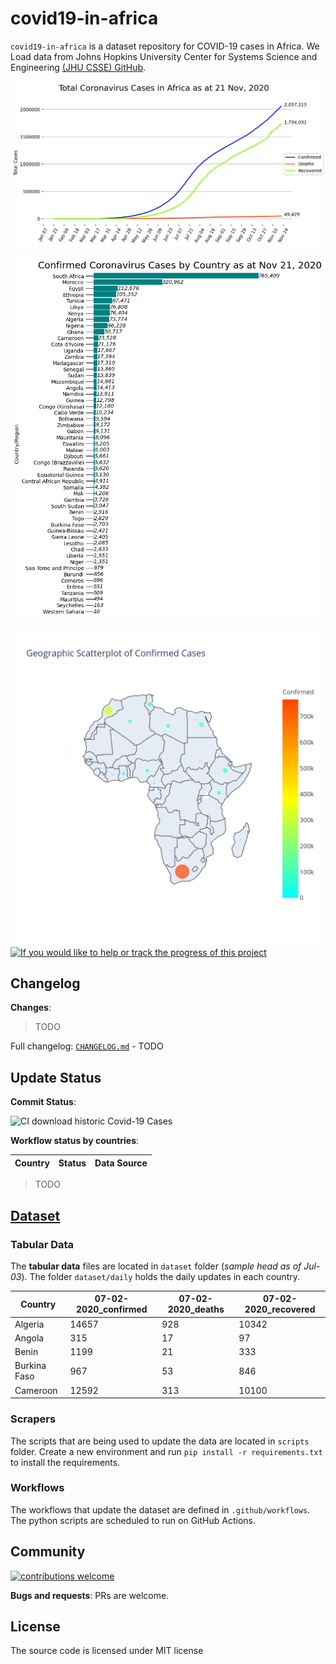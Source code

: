 # covid19-in-africa

`covid19-in-africa` is a dataset repository for COVID-19 cases in Africa. We Load data from Johns Hopkins University Center for Systems Science and Engineering [(JHU CSSE) GitHub](https://github.com/CSSEGISandData/COVID-19/tree/master/csse_covid_19_data).

![africa totals](datasets/africa_totals.png)

![africa totals](datasets/africa_daily.png)

![africa totals](datasets/geo_scatter.png)
[![If you would like to help or track the progress of this project](https://img.shields.io/badge/Roadmap-data--pipeline-informational)](https://github.com/4bic/covid19-in-africa/projects/1)

## Changelog

**Changes**:
> TODO

Full changelog: [`CHANGELOG.md`](CHANGELOG.md) - TODO

## Update Status

**Commit Status**:

![CI download historic Covid-19 Cases](https://github.com/CodeForAfrica/covid19-in-africa/workflows/CI%20download%20historic%20Covid-19%20Cases/badge.svg)

**Workflow status by countries**:

| Country | Status | Data Source |
| ------------- | ------------- | --- |

> TODO

## [Dataset](https://github.com/4bic/covid19-in-africa/tree/master/datasets)

### Tabular Data

The **tabular data** files are located in `dataset` folder (_sample head as of Jul-03_). The folder `dataset/daily` holds the daily updates in each country.

<!-- > The metadata for the tabular data is found in `.dataherb/metadata.yml`. -->
| Country | 07-02-2020_confirmed | 07-02-2020_deaths | 07-02-2020_recovered
| ------------- | ------------- | --- | ------------- |
| Algeria | 14657 | 928 | 10342
| Angola | 315 | 17 | 97
| Benin | 1199 | 21 | 333
| Burkina Faso | 967 | 53 | 846
| Cameroon | 12592 | 313 | 10100

<!-- ### Other Data

Some of the countries publish more than simple tabular data. We cache the files in `documents` folder. -->

### Scrapers

The scripts that are being used to update the data are located in `scripts` folder. Create a new environment and run `pip install -r requirements.txt` to install the requirements.

### Workflows

The workflows that update the dataset are defined in `.github/workflows`. The python scripts are scheduled to run on GitHub Actions.

## Community

[![contributions welcome](https://img.shields.io/badge/contributions-welcome-brightgreen.svg?style=flat)](https://github.com/CodeForAfrica/covid19-in-africa/issues)

**Bugs and requests**: PRs are welcome.

## License

The source code is licensed under MIT license
